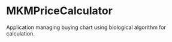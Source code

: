 MKMPriceCalculator
==================

Application managing buying chart using biological algorithm for calculation.
